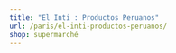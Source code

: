 ```yaml
---
title: "El Inti : Productos Peruanos"
url: /paris/el-inti-productos-peruanos/
shop: supermarché
---
```

